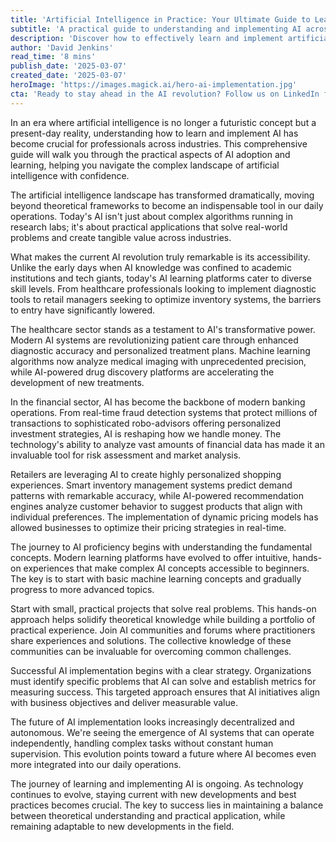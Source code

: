 ```yaml
---
title: 'Artificial Intelligence in Practice: Your Ultimate Guide to Learning and Implementing AI'
subtitle: 'A practical guide to understanding and implementing AI across industries'
description: 'Discover how to effectively learn and implement artificial intelligence in practical scenarios. This comprehensive guide covers everything from foundational concepts to advanced applications across healthcare, finance, and retail sectors, helping professionals navigate the complex AI landscape with confidence.'
author: 'David Jenkins'
read_time: '8 mins'
publish_date: '2025-03-07'
created_date: '2025-03-07'
heroImage: 'https://images.magick.ai/hero-ai-implementation.jpg'
cta: 'Ready to stay ahead in the AI revolution? Follow us on LinkedIn for daily insights, expert perspectives, and the latest developments in artificial intelligence implementation.'
---
```


In an era where artificial intelligence is no longer a futuristic concept but a present-day reality, understanding how to learn and implement AI has become crucial for professionals across industries. This comprehensive guide will walk you through the practical aspects of AI adoption and learning, helping you navigate the complex landscape of artificial intelligence with confidence.

The artificial intelligence landscape has transformed dramatically, moving beyond theoretical frameworks to become an indispensable tool in our daily operations. Today's AI isn't just about complex algorithms running in research labs; it's about practical applications that solve real-world problems and create tangible value across industries.

What makes the current AI revolution truly remarkable is its accessibility. Unlike the early days when AI knowledge was confined to academic institutions and tech giants, today's AI learning platforms cater to diverse skill levels. From healthcare professionals looking to implement diagnostic tools to retail managers seeking to optimize inventory systems, the barriers to entry have significantly lowered.

The healthcare sector stands as a testament to AI's transformative power. Modern AI systems are revolutionizing patient care through enhanced diagnostic accuracy and personalized treatment plans. Machine learning algorithms now analyze medical imaging with unprecedented precision, while AI-powered drug discovery platforms are accelerating the development of new treatments.

In the financial sector, AI has become the backbone of modern banking operations. From real-time fraud detection systems that protect millions of transactions to sophisticated robo-advisors offering personalized investment strategies, AI is reshaping how we handle money. The technology's ability to analyze vast amounts of financial data has made it an invaluable tool for risk assessment and market analysis.

Retailers are leveraging AI to create highly personalized shopping experiences. Smart inventory management systems predict demand patterns with remarkable accuracy, while AI-powered recommendation engines analyze customer behavior to suggest products that align with individual preferences. The implementation of dynamic pricing models has allowed businesses to optimize their pricing strategies in real-time.

The journey to AI proficiency begins with understanding the fundamental concepts. Modern learning platforms have evolved to offer intuitive, hands-on experiences that make complex AI concepts accessible to beginners. The key is to start with basic machine learning concepts and gradually progress to more advanced topics.

Start with small, practical projects that solve real problems. This hands-on approach helps solidify theoretical knowledge while building a portfolio of practical experience. Join AI communities and forums where practitioners share experiences and solutions. The collective knowledge of these communities can be invaluable for overcoming common challenges.

Successful AI implementation begins with a clear strategy. Organizations must identify specific problems that AI can solve and establish metrics for measuring success. This targeted approach ensures that AI initiatives align with business objectives and deliver measurable value.

The future of AI implementation looks increasingly decentralized and autonomous. We're seeing the emergence of AI systems that can operate independently, handling complex tasks without constant human supervision. This evolution points toward a future where AI becomes even more integrated into our daily operations.

The journey of learning and implementing AI is ongoing. As technology continues to evolve, staying current with new developments and best practices becomes crucial. The key to success lies in maintaining a balance between theoretical understanding and practical application, while remaining adaptable to new developments in the field.